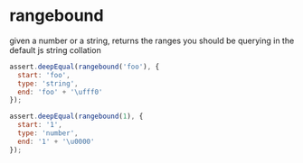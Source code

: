 # rangebound

given a number or a string, returns the ranges you should be querying in the default js string collation

``` js
assert.deepEqual(rangebound('foo'), {
  start: 'foo',
  type: 'string',
  end: 'foo' + '\ufff0'
});

assert.deepEqual(rangebound(1), {
  start: '1',
  type: 'number',
  end: '1' + '\u0000'
});
```